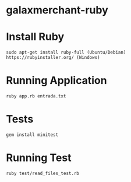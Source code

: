 # galaxmerchant-ruby

# Install Ruby
```
sudo apt-get install ruby-full (Ubuntu/Debian)
https://rubyinstaller.org/ (Windows)
```

# Running Application
```
ruby app.rb entrada.txt
```

# Tests
```
gem install minitest
```

# Running Test
```
ruby test/read_files_test.rb
```
